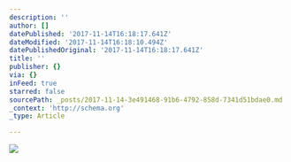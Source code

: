 ```yaml
---
description: ''
author: []
datePublished: '2017-11-14T16:18:17.641Z'
dateModified: '2017-11-14T16:18:10.494Z'
datePublishedOriginal: '2017-11-14T16:18:17.641Z'
title: ''
publisher: {}
via: {}
inFeed: true
starred: false
sourcePath: _posts/2017-11-14-3e491468-91b6-4792-858d-7341d51bdae0.md
_context: 'http://schema.org'
_type: Article

---
```

![](https://the-grid-user-content.s3-us-west-2.amazonaws.com/c057bb91-b471-409b-9983-3bb87b9b8a8d.jpg)